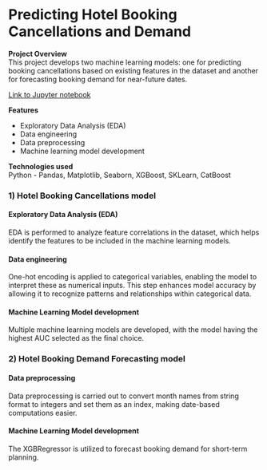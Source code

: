 # Predicting Hotel Booking Cancellations and Demand

**Project Overview**<br/>
This project develops two machine learning models: one for predicting booking cancellations based on existing features in the dataset and another for forecasting booking demand for near-future dates.

[Link to Jupyter notebook](https://github.com/hazwf/PortfolioProjects/blob/main/Predicting%20Hotel%20Booking%20Cancellations%20and%20Demand/Hotel%20Booking%20Predictions.ipynb)

**Features**
* Exploratory Data Analysis (EDA)
* Data engineering
* Data preprocessing
* Machine learning model development

**Technologies used**  
Python - Pandas, Matplotlib, Seaborn, XGBoost, SKLearn, CatBoost

### 1) Hotel Booking Cancellations model

#### Exploratory Data Analysis (EDA)

EDA is performed to analyze feature correlations in the dataset, which helps identify the features to be included in the machine learning models.

#### Data engineering

One-hot encoding is applied to categorical variables, enabling the model to interpret these as numerical inputs. This step enhances model accuracy by allowing it to recognize patterns and relationships within categorical data.

#### Machine Learning Model development

Multiple machine learning models are developed, with the model having the highest AUC selected as the final choice.

### 2) Hotel Booking Demand Forecasting model

#### Data preprocessing

Data preprocessing is carried out to convert month names from string format to integers and set them as an index, making date-based computations easier.

#### Machine Learning Model development

The XGBRegressor is utilized to forecast booking demand for short-term planning.



